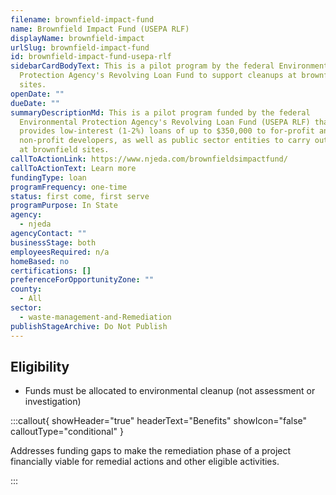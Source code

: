 ```yaml
---
filename: brownfield-impact-fund
name: Brownfield Impact Fund (USEPA RLF)
displayName: brownfield-impact
urlSlug: brownfield-impact-fund
id: brownfield-impact-fund-usepa-rlf
sidebarCardBodyText: This is a pilot program by the federal Environmental
  Protection Agency's Revolving Loan Fund to support cleanups at brownfield
  sites.
openDate: ""
dueDate: ""
summaryDescriptionMd: This is a pilot program funded by the federal
  Environmental Protection Agency's Revolving Loan Fund (USEPA RLF) that
  provides low-interest (1-2%) loans of up to $350,000 to for-profit and
  non-profit developers, as well as public sector entities to carry out cleanups
  at brownfield sites.
callToActionLink: https://www.njeda.com/brownfieldsimpactfund/
callToActionText: Learn more
fundingType: loan
programFrequency: one-time
status: first come, first serve
programPurpose: In State
agency:
  - njeda
agencyContact: ""
businessStage: both
employeesRequired: n/a
homeBased: no
certifications: []
preferenceForOpportunityZone: ""
county:
  - All
sector:
  - waste-management-and-Remediation
publishStageArchive: Do Not Publish
---
```


## Eligibility

- Funds must be allocated to environmental cleanup (not assessment or investigation)

:::callout{ showHeader="true" headerText="Benefits" showIcon="false" calloutType="conditional" }

Addresses funding gaps to make the remediation phase of a project financially viable for remedial actions and other eligible activities.

:::
